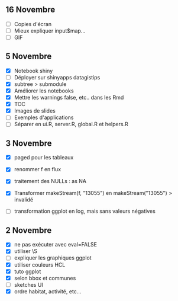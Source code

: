 ## 16 Novembre
- [ ] Copies d'écran
- [ ] Mieux expliquer input$map...
- [ ] GIF

## 5 Novembre
- [x] Notebook shiny
- [ ] Déployer sur shinyapps datagistips
- [x] subtree > submodule
- [x] Améliorer les notebooks
- [x] Mettre les warnings false, etc.. dans les Rmd
- [x] TOC
- [x] Images de slides
- [ ] Exemples d'applications
- [ ] Séparer en ui.R, server.R, global.R et helpers.R

## 3 Novembre
- [x] paged pour les tableaux
- [x] renommer f en flux
- [x] traitement des NULLs : as NA
- [x] Transformer makeStream(f, "13055") en makeStream("13055") > invalidé
- [ ] transformation ggplot en log, mais sans valeurs négatives


## 2 Novembre
- [x] ne pas exécuter avec eval=FALSE
- [x] utiliser \\S
- [ ] expliquer les graphiques ggplot
- [x] utiliser couleurs HCL
- [x] tuto ggplot
- [x] selon bbox et communes
- [ ] sketches UI
- [x] ordre habitat, activité, etc...